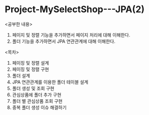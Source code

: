 # Project-MySelectShop---JPA(2)


<공부한 내용>
1. 페이지 및 정렬 기능을 추가하면서 페이지 처리에 대해 이해한다.
2. 폴더 기능을 추가하면서 JPA 연관관계에 대해 이해한다.


<목차>
1. 페이징 및 정렬 설계
2. 페이징 및 정렬 구현
3. 폴더 설계
4. JPA 연관관계를 이용한 폴더 테이블 설계
5. 폴더 생성 및 조회 구현
6. 관심상품에 폴더 추가 구현
7. 폴더 별 관심상품 조회 구현
8. 중복 폴더 생성 이슈 해결하기
